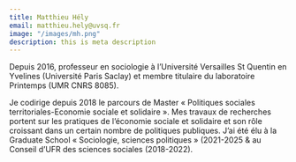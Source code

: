 ```yaml
---
title: Matthieu Hély
email: matthieu.hely@uvsq.fr
image: "/images/mh.png"
description: this is meta description
---
```


<div align="left">Depuis 2016, professeur en sociologie à l’Université Versailles St Quentin en Yvelines (Université Paris Saclay) et membre titulaire du laboratoire Printemps (UMR CNRS 8085). 

Je codirige depuis 2018 le parcours de Master « Politiques sociales territoriales-Economie sociale et solidaire ». Mes travaux de recherches portent sur les pratiques de l’économie sociale et solidaire et son rôle croissant dans un certain nombre de politiques publiques. J’ai été élu à la Graduate School « Sociologie, sciences politiques » (2021-2025 & au Conseil d’UFR des sciences sociales (2018-2022).</div>
